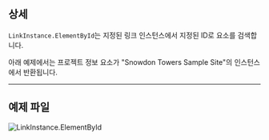## 상세
`LinkInstance.ElementById`는 지정된 링크 인스턴스에서 지정된 ID로 요소를 검색합니다.

아래 예제에서는 프로젝트 정보 요소가 "Snowdon Towers Sample Site"의 인스턴스에서 반환됩니다.
___
## 예제 파일

![LinkInstance.ElementById](./Revit.Elements.LinkInstance.ElementById_img.jpg)
